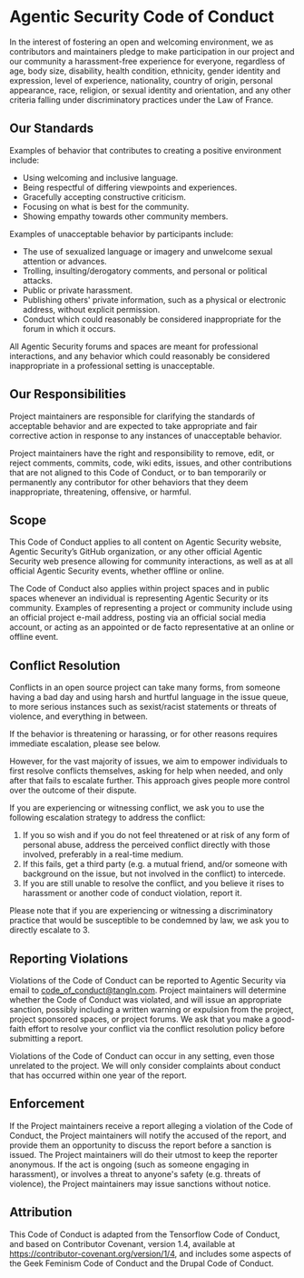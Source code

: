 # Agentic Security Code of Conduct

In the interest of fostering an open and welcoming environment, we as
contributors and maintainers pledge to make participation in our project and our
community a harassment-free experience for everyone, regardless of age, body
size, disability, health condition, ethnicity, gender identity and expression, level of
experience, nationality, country of origin, personal appearance, race, religion, or sexual identity
and orientation, and any other criteria falling under discriminatory practices under the Law of France.

## Our Standards

Examples of behavior that contributes to creating a positive environment include:

- Using welcoming and inclusive language.
- Being respectful of differing viewpoints and experiences.
- Gracefully accepting constructive criticism.
- Focusing on what is best for the community.
- Showing empathy towards other community members.

Examples of unacceptable behavior by participants include:

- The use of sexualized language or imagery and unwelcome sexual attention or
  advances.
- Trolling, insulting/derogatory comments, and personal or political attacks.
- Public or private harassment.
- Publishing others' private information, such as a physical or electronic
  address, without explicit permission.
- Conduct which could reasonably be considered inappropriate for the forum in
  which it occurs.

All Agentic Security forums and spaces are meant for professional interactions, and any behavior which could reasonably be considered inappropriate in a professional setting is unacceptable.

## Our Responsibilities

Project maintainers are responsible for clarifying the standards of acceptable behavior and are expected to take appropriate and fair corrective action in response to any instances of unacceptable behavior.

Project maintainers have the right and responsibility to remove, edit, or reject comments, commits, code, wiki edits, issues, and other contributions that are not aligned to this Code of Conduct, or to ban temporarily or permanently any contributor for other behaviors that they deem inappropriate, threatening, offensive, or harmful.

## Scope

This Code of Conduct applies to all content on Agentic Security website, Agentic Security’s GitHub organization, or any other official Agentic Security web presence allowing for community interactions, as well as at all official Agentic Security events, whether offline or online.

The Code of Conduct also applies within project spaces and in public spaces whenever an individual is representing Agentic Security or its community. Examples of representing a project or community include using an official project e-mail address, posting via an official social media account, or acting as an appointed or de facto representative at an online or offline event.

## Conflict Resolution

Conflicts in an open source project can take many forms, from someone having a bad day and using harsh and hurtful language in the issue queue, to more serious instances such as sexist/racist statements or threats of violence, and everything in between.

If the behavior is threatening or harassing, or for other reasons requires immediate escalation, please see below.

However, for the vast majority of issues, we aim to empower individuals to first resolve conflicts themselves, asking for help when needed, and only after that fails to escalate further. This approach gives people more control over the outcome of their dispute.

If you are experiencing or witnessing conflict, we ask you to use the following escalation strategy to address the conflict:

1. If you so wish and if you do not feel threatened or at risk of any form of personal abuse, address the perceived conflict directly with those involved, preferably in a real-time medium.
1. If this fails, get a third party (e.g. a mutual friend, and/or someone with
   background on the issue, but not involved in the conflict) to intercede.
1. If you are still unable to resolve the conflict, and you believe it rises to
   harassment or another code of conduct violation, report it.

Please note that if you are experiencing or witnessing a discriminatory practice that would be susceptible to be condemned by law, we ask you to directly escalate to 3.

## Reporting Violations

Violations of the Code of Conduct can be reported to Agentic Security via email to code_of_conduct@tangln.com. Project maintainers will determine whether the Code of Conduct was violated, and will issue an appropriate sanction, possibly including a written warning or expulsion from the project, project sponsored spaces, or project forums. We ask that you make a good-faith effort to resolve your conflict via the conflict resolution policy before submitting a report.

Violations of the Code of Conduct can occur in any setting, even those unrelated to the project. We will only consider complaints about conduct that has occurred within one year of the report.

## Enforcement

If the Project maintainers receive a report alleging a violation of the Code of Conduct, the Project maintainers will notify the accused of the report, and provide them an opportunity to discuss the report before a sanction is issued. The Project maintainers will do their utmost to keep the reporter anonymous. If the act is ongoing (such as someone engaging in harassment), or involves a threat to anyone's safety (e.g. threats of violence), the Project maintainers may issue sanctions without notice.

## Attribution

This Code of Conduct is adapted from the Tensorflow Code of Conduct, and based on Contributor Covenant, version 1.4, available at https://contributor-covenant.org/version/1/4, and includes some aspects of the Geek Feminism Code of Conduct and the Drupal Code of Conduct.
